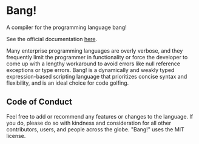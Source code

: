 # Bang!

A compiler for the programming language bang!

See the official documentation [here](https://nklau-bang.notion.site/nklau-bang/add467ede3dd452981516c57526a2991?v=f94f70ba09af4c369717612ca7803e87).

Many enterprise programming languages are overly verbose, and they frequently limit the programmer in functionality or force the developer to come up with a lengthy workaround to avoid errors like null reference exceptions or type errors. Bang! is a dynamically and weakly typed expression-based scripting language that prioritizes concise syntax and flexibility, and is an ideal choice for code golfing.

## Code of Conduct

Feel free to add or recommend any features or changes to the language. If you do, please do so with kindness and consideration for all other contributors, users, and people across the globe. "Bang!" uses the MIT license.
